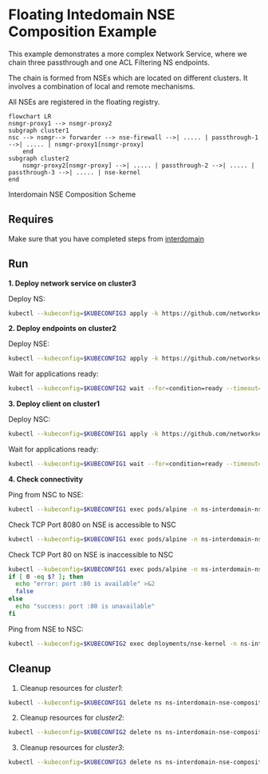 # Floating Intedomain NSE Composition Example

This example demonstrates a more complex Network Service, where we chain three passthrough and one ACL Filtering NS endpoints.

The chain is formed from NSEs which are located on different clusters. It involves a combination of local and remote mechanisms.

All NSEs are registered in the floating registry.

```mermaid
flowchart LR
nsmgr-proxy1 --> nsmgr-proxy2
subgraph cluster1
nsc --> nsmgr--> forwarder --> nse-firewall -->| ..... | passthrough-1 -->| ..... | nsmgr-proxy1[nsmgr-proxy]
    end
subgraph cluster2
    nsmgr-proxy2[nsmgr-proxy] -->| ..... | passthrough-2 -->| ..... | passthrough-3 -->| ..... | nse-kernel 
end
```
Interdomain NSE Composition Scheme

## Requires

Make sure that you have completed steps from [interdomain](../../suites/basic)

## Run

**1. Deploy network service on cluster3**

Deploy NS:
```bash
kubectl --kubeconfig=$KUBECONFIG3 apply -k https://github.com/networkservicemesh/deployments-k8s/examples/interdomain/usecases/floating_nse_composition/cluster3?ref=56716643e634cd41e67e616262db3b4468de9e19
```

**2. Deploy endpoints on cluster2**

Deploy NSE:
```bash
kubectl --kubeconfig=$KUBECONFIG2 apply -k https://github.com/networkservicemesh/deployments-k8s/examples/interdomain/usecases/floating_nse_composition/cluster2?ref=56716643e634cd41e67e616262db3b4468de9e19
```

Wait for applications ready:
```bash
kubectl --kubeconfig=$KUBECONFIG2 wait --for=condition=ready --timeout=1m pod -l app=nse-kernel -n ns-interdomain-nse-composition
```

**3. Deploy client on cluster1**

Deploy NSC:
```bash
kubectl --kubeconfig=$KUBECONFIG1 apply -k https://github.com/networkservicemesh/deployments-k8s/examples/interdomain/usecases/floating_nse_composition/cluster1?ref=56716643e634cd41e67e616262db3b4468de9e19
```

Wait for applications ready:
```bash
kubectl --kubeconfig=$KUBECONFIG1 wait --for=condition=ready --timeout=5m pod -l app=alpine -n ns-interdomain-nse-composition
```

**4. Check connectivity**

Ping from NSC to NSE:
```bash
kubectl --kubeconfig=$KUBECONFIG1 exec pods/alpine -n ns-interdomain-nse-composition -- ping -c 4 172.16.1.100
```

Check TCP Port 8080 on NSE is accessible to NSC
```bash
kubectl --kubeconfig=$KUBECONFIG1 exec pods/alpine -n ns-interdomain-nse-composition -- wget -O /dev/null --timeout 5 "172.16.1.100:8080"
```

Check TCP Port 80 on NSE is inaccessible to NSC
```bash
kubectl --kubeconfig=$KUBECONFIG1 exec pods/alpine -n ns-interdomain-nse-composition -- wget -O /dev/null --timeout 5 "172.16.1.100:80"
if [ 0 -eq $? ]; then
  echo "error: port :80 is available" >&2
  false
else
  echo "success: port :80 is unavailable"
fi
```

Ping from NSE to NSC:
```bash
kubectl --kubeconfig=$KUBECONFIG2 exec deployments/nse-kernel -n ns-interdomain-nse-composition -- ping -c 4 172.16.1.101
```

## Cleanup

1. Cleanup resources for *cluster1*:
```bash
kubectl --kubeconfig=$KUBECONFIG1 delete ns ns-interdomain-nse-composition
```

2. Cleanup resources for *cluster2*:
```bash
kubectl --kubeconfig=$KUBECONFIG2 delete ns ns-interdomain-nse-composition
```

3. Cleanup resources for *cluster3*:
```bash
kubectl --kubeconfig=$KUBECONFIG3 delete ns ns-interdomain-nse-composition
```
